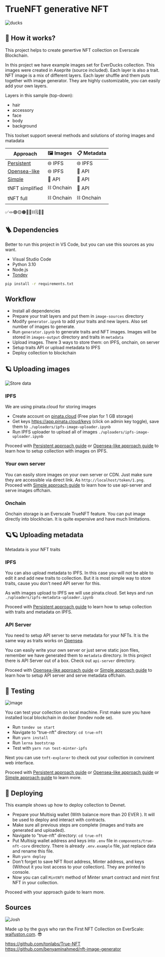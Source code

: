 # TrueNFT generative NFT

![ducks](docs/images/EverDucks.jpg)

## 🔮 How it works?

This project helps to create genertive NFT collection on Everscale Blockchain.

In this project we have example images set for EverDucks collection. This images were created in Aseprite (source included). Each layer is also a trait.
NFT image is a mix of different layers. Each layer shuffle and them puts together with image generator. They are highly customizable, you can easily add your own layers.

Layers in this sample (top-down):

- hair
- accessory
- face
- body
- background

This toolset support several methods and solutions of storing images and matadata

| Approach | 🖼️ Images | 📋 Metadata |
| --- | --- | --- | 
| [Persistent](/docs/persistent-approach-guide.md) | 🌐 IPFS  | 🌐 IPFS |
| [Opensea-like](/docs/opensea-approach-guide.md) | 🌐 IPFS | 📄 API |
| [Simple](/docs/simple-approach-guide.md) | 📄 API | 📄 API |
| tNFT simplified | ⛓️ Onchain | 📄 API |
| tNFT full | ⛓️ Onchain | ⛓️ Onchain |

✅🪢🟢🟡🟠🔮🔗⛓️🗒️📂📁


## 🪜 Dependencies

Better to run this project in VS Code, but you can use this sources as you want.

- Visual Studio Code
- Python 3.10
- Node.js
- [Tondev](https://github.com/tonlabs/tondev)

```bash
pip install -r requirements.txt
```

## Workflow

- Install all dependencies
- Prepare your trait layers and put them in `image-sources` directory
- Modify `generator.ipynb` to add your traits and new layers. Also set number of images to generate.
- Run `generator.ipynb` to generate traits and NFT images. Images will be stored in `images-output` directory and traits in `metadata`
- Upload images. There 3 ways to store them: on IPFS, onchain, on server
- Setup traits API or upload metadata to IPFS
- Deploy collection to blockchain

## 🪐 Uploading images

![Store data](docs/images/StoreData.jpg)

### IPFS

We are using pinata.cloud for storing images

- Create account on [pinata.cloud](https://pinata.cloud) (Free plan for 1 GB storage)
- Get keys https://app.pinata.cloud/keys (click on admin key toggle), save them to `./uploaders/ipfs-image-uploader.ipynb`
- Run IPFS uploader to upload all of images `./uploaders/ipfs-image-uploader.ipynb`

Proceed with [Persistent approach guide](/docs/persistent-approach-guide.md) or [Opensea-like approach guide](/docs/opensea-approach-guide.md) to learn how to setup collection with images on IPFS.

### Your own server

You can easily store images on your own server or CDN. Just make sure they are accessible via direct link. As `http://localhost/token/1.png`. Proceed with [Simple approach guide](/docs/simple-approach-guide.md) to learn how to use api-server and serve images offchain.

### Onchain

Onchain storage is an Everscale TrueNFT feature. You can put image directly into blockhcian. It is quite expensive and have much limitations.

## 🪐🪐 Uploading metadata

Metadata is your NFT traits

### IPFS

You can also upload metadata to IPFS. In this case you will not be able to edit it and add new traits to collection. But it is most simple way to store traits, cause you don't need API server for this.

As with images upload to IPFS we will use pinata.cloud. Set keys and run `./uploaders/ipfs-metadata-uploader.ipynb`

Proceed with [Persistent approach guide](/docs/persistent-approach-guide.md) to learn how to setup collection with traits and metadata on IPFS.


### API Server

You need to setup API server to serve metadata for your NFTs. It is the same way as traits works on [Opensea](https://docs.opensea.io/docs/2-adding-metadata).

You can easily write your own server or just serve static json files, remember we have generated them to `metadata` directory. In this project there is API Server out of a box. Check out `api-server` directory.

Proceed with [Opensea-like approach guide](/docs/opensea-approach-guide.md) or [Simple approach guide](/docs/simple-approach-guide.md) to learn how to setup API server and serve metadata offchain.

## 🐋 Testing

![image](docs/images/APIandWeb.jpg)

You can test your collection on local machine. First make sure you have installed local blockchain in docker (tondev node se).

- Run `tondev se start`
- Navigate to "true-nft" directory: `cd true-nft`
- Run `yarn install`
- Run `lerna bootstrap`
- Test with `yarn run test-minter-ipfs`

Next you can use `tnft-explorer` to check out your collection in convinent web interface.

Proceed with [Persistent approach guide](/docs/persistent-approach-guide.md) or [Opensea-like approach guide](/docs/opensea-approach-guide.md) or [Simple approach guide](/docs/simple-approach-guide.md) to learn more.


## 🚀 Deploying

This example shows up how to deploy collection to Devnet.

- Prepare your Multisig wallet (With balance more than 20 EVER ). It will be used to deploy and interact with contracts.
- Make sure all previous steps are complete (images and traits are generated and uploaded).
- Navigate to "true-nft" directory: `cd true-nft`
- Put Multisig wallet address and keys into `.env` file in `components/true-nft-core` directory. There is already `.env.example` file, just replace data and rename this file.
- Run `yarn deploy`
- Don't forget to save NFT Root address, Minter address, and keys (Without it you lost access to your collection). They are printed to console.
- Now you can call `MintNft` method of Minter smart contract and mint first NFT in your collection.

Proceed with your approach guide to learn more.

## Sources

![Josh](docs/images/Josh.jpg)


Made up by the guys who ran the First NFT Collection on EverScale: [waifuston.com](https://waifuston.com). 😎

https://github.com/tonlabs/True-NFT
https://github.com/benyaminahmed/nft-image-generator